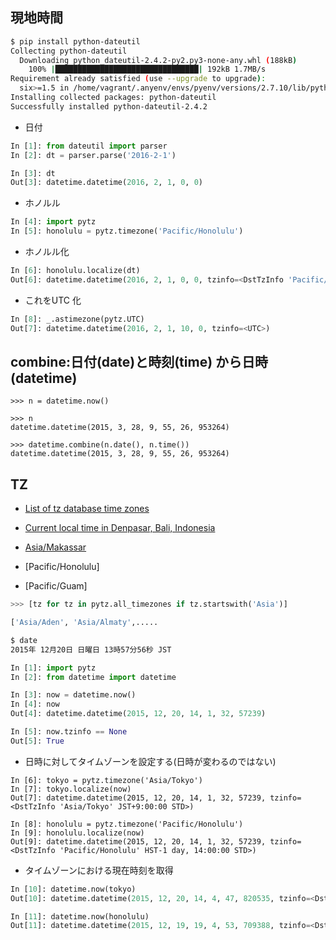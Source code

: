 ## 現地時間

~~~bash
$ pip install python-dateutil
Collecting python-dateutil
  Downloading python_dateutil-2.4.2-py2.py3-none-any.whl (188kB)
    100% |████████████████████████████████| 192kB 1.7MB/s
Requirement already satisfied (use --upgrade to upgrade):
  six>=1.5 in /home/vagrant/.anyenv/envs/pyenv/versions/2.7.10/lib/python2.7/site-packages (from python-dateutil)
Installing collected packages: python-dateutil
Successfully installed python-dateutil-2.4.2
~~~~

- 日付
~~~py
In [1]: from dateutil import parser
In [2]: dt = parser.parse('2016-2-1')

In [3]: dt
Out[3]: datetime.datetime(2016, 2, 1, 0, 0)
~~~

- ホノルル
~~~py
In [4]: import pytz
In [5]: honolulu = pytz.timezone('Pacific/Honolulu')
~~~

- ホノルル化

~~~py
In [6]: honolulu.localize(dt)
Out[6]: datetime.datetime(2016, 2, 1, 0, 0, tzinfo=<DstTzInfo 'Pacific/Honolulu' HST-1 day, 14:00:00 STD>)
~~~

- これをUTC 化

~~~py
In [8]: _.astimezone(pytz.UTC)
Out[7]: datetime.datetime(2016, 2, 1, 10, 0, tzinfo=<UTC>)
~~~


## combine:日付(date)と時刻(time) から日時(datetime)

~~~
>>> n = datetime.now()

>>> n
datetime.datetime(2015, 3, 28, 9, 55, 26, 953264)

>>> datetime.combine(n.date(), n.time())
datetime.datetime(2015, 3, 28, 9, 55, 26, 953264)
~~~



## TZ

- [List of tz database time zones](https://en.wikipedia.org/wiki/List_of_tz_database_time_zones)
- [Current local time in Denpasar, Bali, Indonesia](http://www.timeanddate.com/worldclock/indonesia/denpasar)

- [Asia/Makassar](https://en.wikipedia.org/wiki/Asia/Makassar)
- [Pacific/Honolulu]
- [Pacific/Guam]

~~~py
>>> [tz for tz in pytz.all_timezones if tz.startswith('Asia')]

['Asia/Aden', 'Asia/Almaty',.....
~~~

~~~bash
$ date
2015年 12月20日 日曜日 13時57分56秒 JST
~~~

~~~python
In [1]: import pytz
In [2]: from datetime import datetime

In [3]: now = datetime.now()
In [4]: now
Out[4]: datetime.datetime(2015, 12, 20, 14, 1, 32, 57239)

In [5]: now.tzinfo == None
Out[5]: True

~~~

- 日時に対してタイムゾーンを設定する(日時が変わるのではない)

~~~
In [6]: tokyo = pytz.timezone('Asia/Tokyo')
In [7]: tokyo.localize(now)
Out[7]: datetime.datetime(2015, 12, 20, 14, 1, 32, 57239, tzinfo=<DstTzInfo 'Asia/Tokyo' JST+9:00:00 STD>)

In [8]: honolulu = pytz.timezone('Pacific/Honolulu')
In [9]: honolulu.localize(now)
Out[9]: datetime.datetime(2015, 12, 20, 14, 1, 32, 57239, tzinfo=<DstTzInfo 'Pacific/Honolulu' HST-1 day, 14:00:00 STD>)
~~~

- タイムゾーンにおける現在時刻を取得

~~~py
In [10]: datetime.now(tokyo)
Out[10]: datetime.datetime(2015, 12, 20, 14, 4, 47, 820535, tzinfo=<DstTzInfo 'Asia/Tokyo' JST+9:00:00 STD>)

In [11]: datetime.now(honolulu)
Out[11]: datetime.datetime(2015, 12, 19, 19, 4, 53, 709388, tzinfo=<DstTzInfo 'Pacific/Honolulu' HST-1 day, 14:00:00 STD>)
~~~
